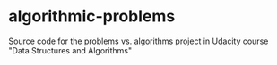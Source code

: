 # algorithmic-problems
Source code for the problems vs. algorithms project in Udacity course "Data Structures and Algorithms"
